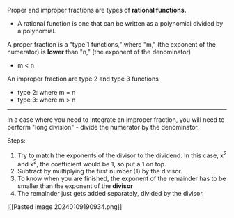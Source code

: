 Proper and improper fractions are types of **rational functions.** 
- A rational function is one that can be written as a polynomial divided by a polynomial.

A proper fraction is a "type 1 functions," where "m," (the exponent of the numerator) is **lower** than "n," (the exponent of the denominator)
- m < n

An improper fraction are type 2 and type 3 functions
- type 2: where m = n
- type 3: where m > n


---
In a case where you need to integrate an improper fraction, you will need to perform "long division" - divide the numerator by the denominator.

Steps:
1. Try to match the exponents of the divisor to the dividend. In this case, x$^2$ and x$^2$, the coefficient would be 1, so put a 1 on top.
2. Subtract by multiplying the first number (1) by the divisor.
3. To know when you are finished, the exponent of the remainder has to be smaller than the exponent of the **divisor** 
4. The remainder just gets added separately, divided by the divisor.

![[Pasted image 20240109190934.png]] 
